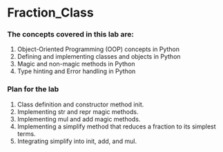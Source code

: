 # Fraction_Class

### The concepts covered in this lab are:

1. Object-Oriented Programming (OOP) concepts in Python
2. Defining and implementing classes and objects in Python
3. Magic and non-magic methods in Python
4. Type hinting and Error handling in Python

### Plan for the lab

1. Class definition and constructor method init.
2. Implementing str and repr magic methods.
3. Implementing mul and add magic methods.
4. Implementing a simplify method that reduces a fraction to its simplest terms.
5. Integrating simplify into init, add, and mul.
